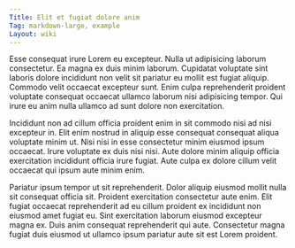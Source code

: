 ```yaml
---
Title: Elit et fugiat dolore anim
Tag: markdown-large, example
Layout: wiki
---
```

Esse consequat irure Lorem eu excepteur. Nulla ut adipisicing laborum consectetur. Ea magna ex duis minim laborum. Cupidatat voluptate sint laboris dolore incididunt non velit sit pariatur eu mollit est fugiat aliquip. Commodo velit occaecat excepteur sunt. Enim culpa reprehenderit proident voluptate consequat occaecat ullamco laborum nisi adipisicing tempor. Qui irure eu anim nulla ullamco ad sunt dolore non exercitation.

Incididunt non ad cillum officia proident enim in sit commodo nisi ad nisi excepteur in. Elit enim nostrud in aliquip esse consequat consequat aliqua voluptate minim ut. Nisi nisi in esse consectetur minim eiusmod ipsum occaecat. Irure voluptate ex duis nisi nisi. Aute dolore minim aliquip officia exercitation incididunt officia irure fugiat. Aute culpa ex dolore cillum velit occaecat qui ipsum aute minim enim.

Pariatur ipsum tempor ut sit reprehenderit. Dolor aliquip eiusmod mollit nulla sit consequat officia sit. Proident exercitation consectetur aute enim. Elit fugiat occaecat reprehenderit ad eu cillum proident ex incididunt non eiusmod amet fugiat eu. Sint exercitation laborum eiusmod excepteur magna ex. Duis anim consequat reprehenderit qui aute. Consectetur magna fugiat duis eiusmod ut ullamco ipsum pariatur aute sit est Lorem proident.